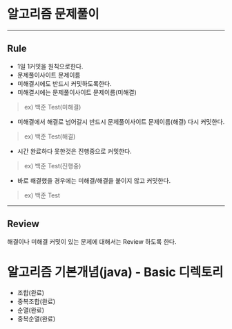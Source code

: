 # 알고리즘 문제풀이

---

## Rule
- 1일 1커밋을 원칙으로한다.
- 문제풀이사이트 문제이름 
- 미해결시에도 반드시 커밋하도록한다.
- 미해결시에는 문제풀이사이트 문제이름(미해결)
> ex) 백준 Test(미해결)
- 미해결에서 해결로 넘어갈시 반드시 문제풀이사이트 문제이름(해결) 다시 커밋한다.
> ex) 백준 Test(해결)
- 시간 완료하다 못한것은 진행중으로 커밋한다.
> ex) 백준 Test(진행중)
- 바로 해결했을 경우에는 미해결/해결을 붙이지 않고 커밋한다.
> ex) 백준 Test

---

## Review
해결이나 미해결 커밋이 있는 문제에 대해서는 Review 하도록 한다.

##

# 알고리즘 기본개념(java) - Basic 디렉토리
- 조합(완료)
- 중복조합(완료)
- 순열(완료)
- 중복순열(완료)
